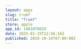 ```yaml
---
layout: apps
slug: trumf
title: "Trumf"
store: apple
app_id: 1481070828
date: 2025-01-15T12:56:16Z
published: 2019-10-14T07:00:00Z
---
```

